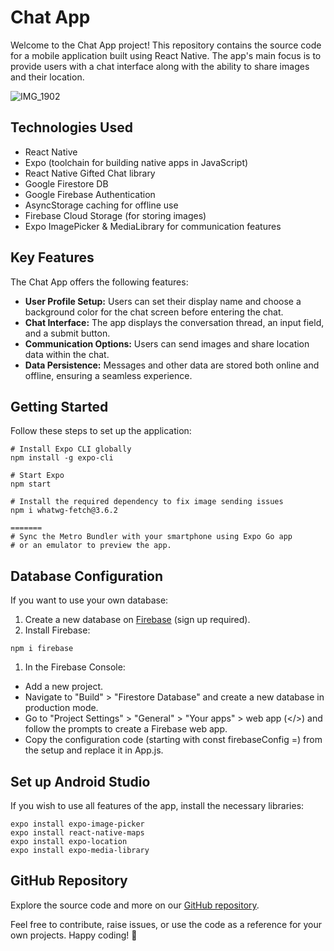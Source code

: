 # Chat App

Welcome to the Chat App project! This repository contains the source code for a mobile application built using React Native. The app's main focus is to provide users with a chat interface along with the ability to share images and their location.

![IMG_1902](https://github.com/juli20008/chat/assets/18193705/7a76b369-fb19-4a34-8e98-ed13c6ca140e)

## Technologies Used

- React Native
- Expo (toolchain for building native apps in JavaScript)
- React Native Gifted Chat library
- Google Firestore DB
- Google Firebase Authentication
- AsyncStorage caching for offline use
- Firebase Cloud Storage (for storing images)
- Expo ImagePicker & MediaLibrary for communication features

## Key Features

The Chat App offers the following features:

- **User Profile Setup:** Users can set their display name and choose a background color for the chat screen before entering the chat.
- **Chat Interface:** The app displays the conversation thread, an input field, and a submit button.
- **Communication Options:** Users can send images and share location data within the chat.
- **Data Persistence:** Messages and other data are stored both online and offline, ensuring a seamless experience.

## Getting Started

Follow these steps to set up the application:

```shell
# Install Expo CLI globally
npm install -g expo-cli

# Start Expo
npm start

# Install the required dependency to fix image sending issues
npm i whatwg-fetch@3.6.2

=======
# Sync the Metro Bundler with your smartphone using Expo Go app
# or an emulator to preview the app.
```
## Database Configuration

If you want to use your own database:

1. Create a new database on [Firebase](https://firebase.google.com/) (sign up required).
2. Install Firebase:

```shell
npm i firebase
```

1. In the Firebase Console:

- Add a new project.
- Navigate to "Build" > "Firestore Database" and create a new database in production mode.
- Go to "Project Settings" > "General" > "Your apps" > web app (</>) and follow the prompts to create a Firebase web app.
- Copy the configuration code (starting with const firebaseConfig =) from the setup and replace it in App.js.

## Set up Android Studio

If you wish to use all features of the app, install the necessary libraries:

```shell
expo install expo-image-picker
expo install react-native-maps
expo install expo-location
expo install expo-media-library
```

## GitHub Repository

Explore the source code and more on our [GitHub repository](https://github.com/juli20008/chat).

Feel free to contribute, raise issues, or use the code as a reference for your own projects. Happy coding! 🚀

